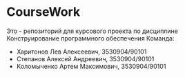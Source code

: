 # CourseWork
Это - репозиторий для курсового проекта по дисциплине Конструирование программного обеспечения
Команда: 
 - Харитонов Лев Алексеевич, 3530904/90101
 - Степанов Алексей Андреевич, 3530904/90101
 - Коломыченко Артем Максимович, 3530904/90101
